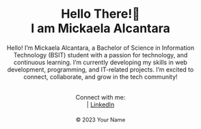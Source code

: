 <!DOCTYPE html>
<html lang="en">

<head>
  <meta charset="UTF-8" />
  <meta name="viewport" content="width=device-width, initial-scale=1.0" />
  <title>Your Name</title>
</head>

<body>
  <header style="text-align: center; margin: 20px;">
    <h1>Hello There!👋 <br> I am Mickaela Alcantara</h1>
  </header>

  <section style="text-align: center; margin: 20px;">
    <p>Hello! I’m Mickaela Alcantara, a Bachelor of Science in Information Technology (BSIT) student with a passion for technology, and continuous learning. I’m currently developing my skills in web development, programming, and IT-related projects. I’m excited to connect, collaborate, and grow in the tech community!</p>
    <p> <br>
      Connect with me: <br>
   |
      <a href="[https://linkedin.com/in/yourprofile](https://www.linkedin.com/in/mickaela-alcantara-16a78028b/)" target="_blank">LinkedIn</a>
    </p>
  </section>

  <footer style="text-align: center; margin: 20px; font-size: 0.9em;">
    &copy; 2023 Your Name
  </footer>
</body>

</html>
